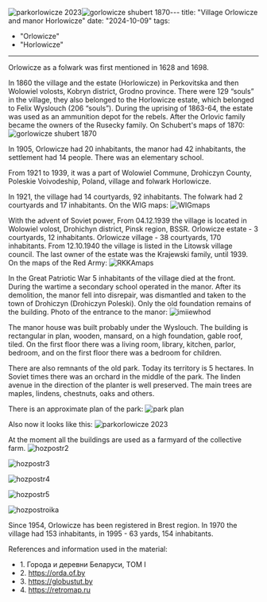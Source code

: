 ![parkorlowicze 2023](https://github.com/user-attachments/assets/f98c9f23-fed4-46fc-9e14-0e86bdee22b3)![gorlowicze shubert 1870](https://github.com/user-attachments/assets/e4bc5a22-ed3b-4ef0-a299-598475a77b8d)---
title: "Village Orlowicze and manor Horlowicze"
date: "2024-10-09"
tags:
  - "Orlowicze"
  - "Horlowicze"
---

Orlowicze as a folwark was first mentioned in 1628 and 1698.

In 1860 the village and the estate (Horlowicze) in Perkovitska and then Wolowiel volosts, Kobryn district, Grodno province. There were 129 “souls” in the village, they also belonged to the Horlowicze estate, which belonged to Felix Wyslouch (206 “souls”). During the uprising of 1863-64, the estate was used as an ammunition depot for the rebels. After the Orlovic family became the owners of the Rusecky family.
On Schubert's maps of 1870:
![gorlowicze shubert 1870](https://github.com/user-attachments/assets/ec1d3259-9657-43fa-b2b4-406eaecece51)

In 1905, Orlowicze had 20 inhabitants, the manor had 42 inhabitants, the settlement had 14 people. There was an elementary school.

From 1921 to 1939, it was a part of Wolowiel Commune, Drohiczyn County, Poleskie Voivodeship, Poland, village and folwark Horlowicze.

In 1921, the village had 14 courtyards, 92 inhabitants. The folwark had 2 courtyards and 17 inhabitants.
On the WIG maps:
![WIGmaps](https://github.com/user-attachments/assets/80e9afdc-936a-4c65-b719-79a16eec910b)

With the advent of Soviet power, From 04.12.1939 the village is located in Wolowiel volost, Drohichyn district, Pinsk region, BSSR. Orlowicze estate - 3 courtyards, 12 inhabitants. Orlowicze village - 38 courtyards, 170 inhabitants. From 12.10.1940 the village is listed in the Litowsk village council. The last owner of the estate was the Krajewski family, until 1939.
On the maps of the Red Army:
![RKKAmaps](https://github.com/user-attachments/assets/41e1bf44-5579-44d7-ac9f-8b76be8a34e3)

In the Great Patriotic War 5 inhabitants of the village died at the front. During the wartime a secondary school operated in the manor. After its demolition, the manor fell into disrepair, was dismantled and taken to the town of Drohiczyn (Drohiczyn Poleski). Only the old foundation remains of the building.
Photo of the entrance to the manor:
![imiiewhod](https://github.com/user-attachments/assets/309dd236-de02-4223-8027-949eb65102e7)

The manor house was built probably under the Wyslouch. The building is rectangular in plan, wooden, mansard, on a high foundation, gable roof, tiled. On the first floor there was a living room, library, kitchen, parlor, bedroom, and on the first floor there was a bedroom for children.

There are also remnants of the old park. Today its territory is 5 hectares. In Soviet times there was an orchard in the middle of the park. The linden avenue in the direction of the planter is well preserved. The main trees are maples, lindens, chestnuts, oaks and others.

There is an approximate plan of the park:
![park plan](https://github.com/user-attachments/assets/80d02650-5d2f-44df-91cd-2d9e21578b85)

Also now it looks like this:
![parkorlowicze 2023](https://github.com/user-attachments/assets/fb076f74-d54a-44dc-9717-50ee45f7ff99)

At the moment all the buildings are used as a farmyard of the collective farm.
![hozpostr2](https://github.com/user-attachments/assets/8c1b52d7-0a28-44d1-9a08-cfba64e9de24)

![hozpostr3](https://github.com/user-attachments/assets/075952dd-a54f-44b0-91df-346cbe6b73d6)

![hozpostr4](https://github.com/user-attachments/assets/d1333104-9f01-4f55-ac68-2e1dd65aceb6)

![hozpostr5](https://github.com/user-attachments/assets/3dcfc808-3d23-4241-baeb-849ede1824b0)

![hozpostroika](https://github.com/user-attachments/assets/8d74b20b-129f-4eb1-8a4e-84c867188bd3)

Since 1954, Orlowicze has been registered in Brest region. In 1970 the village had 153 inhabitants, in 1995 - 63 yards, 154 inhabitants.

References and information used in the material:
- 1\. Города и деревни Беларуси, ТОМ I
- 2\. https://orda.of.by
- 3\. https://globustut.by
- 4\. https://retromap.ru

